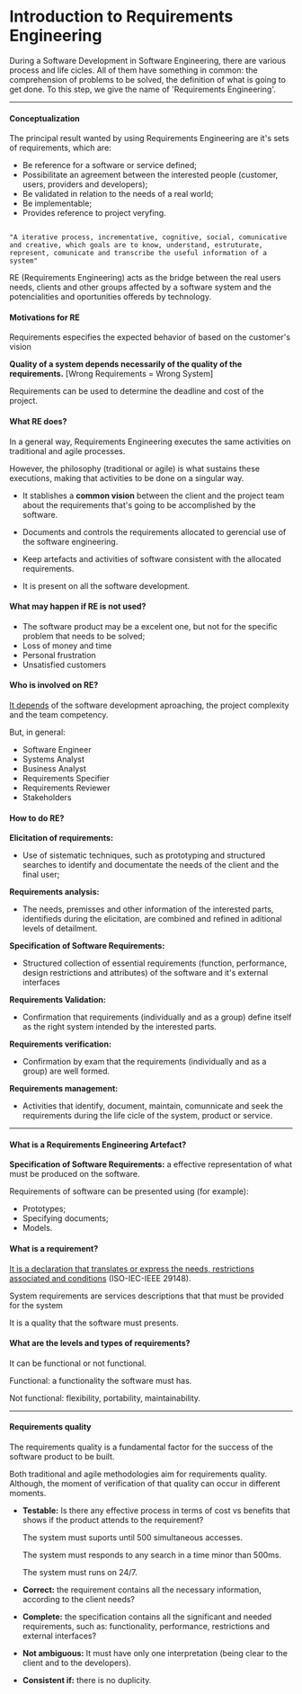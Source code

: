 # Introduction to Requirements Engineering

During a Software Development in Software Engineering, there are various process and life cicles. All of them have something in common: the comprehension of problems to be solved, the definition of what is going to get done. To this step, we give the name of 'Requirements Engineering'.

<hr>

#### Conceptualization

The principal result wanted by using Requirements Engineering are it's sets of requirements, which are:

- Be reference for a software or service defined;
- Possibilitate an agreement between the interested people (customer, users, providers and developers);
- Be validated in relation to the needs of a real world;
- Be implementable;
- Provides reference to project veryfing.

<code>
"A iterative process, incrementative, cognitive, social, comunicative and creative, which goals are to know, understand, estruturate, represent, comunicate and transcribe the useful information of a system"
</code>

RE (Requirements Engineering) acts as the bridge between the real users needs, clients and other groups affected by a software system and the potencialities and oportunities offereds by technology.

#### Motivations for RE

Requirements especifies the expected behavior of based on the customer's vision

<b>Quality of a system depends necessarily of the quality of the requirements.</b> [Wrong Requirements = Wrong System]

Requirements can be used to determine the deadline and cost of the project.

#### What RE does?

In a general way, Requirements Engineering executes the same activities on traditional and agile processes.

However, the philosophy (traditional or agile) is what sustains these executions, making that activities to be done on a singular way.

- It stablishes a <b>common vision</b> between the client and the project team about the requirements that's going to be accomplished by the software.

- Documents and controls the requirements allocated to gerencial use of the software engineering.

- Keep artefacts and activities of software consistent with the allocated requirements.

- It is present on all the software development.

#### What may happen if RE is not used?

- The software product may be a excelent one, but not for the specific problem that needs to be solved;
- Loss of money and time
- Personal frustration
- Unsatisfied customers

#### Who is involved on RE?

<u>It depends</u> of the software development aproaching, the project complexity and the team competency.

But, in general:

- Software Engineer
- Systems Analyst
- Business Analyst
- Requirements Specifier
- Requirements Reviewer
- Stakeholders

#### How to do RE?

<b>Elicitation of requirements:</b>

- Use of sistematic techniques, such as prototyping and structured searches to identify and documentate the needs of the client and the final user;

<b>Requirements analysis:</b>

- The needs, premisses and other information of the interested parts, identifieds during the elicitation, are combined and refined in aditional levels of detailment.

<b>Specification of Software Requirements:</b>

- Structured collection of essential requirements (function, performance, design restrictions and attributes) of the software and it's external interfaces

<b>Requirements Validation:</b>

- Confirmation that requirements (individually and as a group) define itself as the right system intended by the interested parts.

<b>Requirements verification:</b>

- Confirmation by exam that the requirements (individually and as a group) are well formed.

<b>Requirements management:</b>

- Activities that identify, document, maintain, comunnicate and seek the requirements during the life cicle of the system, product or service.

<hr>

#### What is a Requirements Engineering Artefact?

<b>Specification of Software Requirements:</b> a effective representation of what must be produced on the software.

Requirements of software can be presented using (for example):

- Prototypes;
- Specifying documents;
- Models.

#### What is a requirement?

<u>It is a declaration that translates or express the needs, restrictions associated and conditions</u> (ISO-IEC-IEEE 29148).

System requirements are services descriptions that that must be provided for the system

It is a quality that the software must presents.

#### What are the levels and types of requirements?

It can be functional or not functional.

Functional: a functionality the software must has.

Not functional: flexibility, portability, 
maintainability.

<hr>

#### Requirements quality

The requirements quality is a fundamental factor for the success of the software product to be built.

Both traditional and agile methodologies aim for requirements quality. Although, the moment of verification of that quality can occur in different moments.

- <b>Testable:</b> Is there any effective process in terms of cost vs benefits that shows if the product attends to the requirement?

    The system must suports until 500 simultaneous accesses.
    
    The system must responds to any search in a time minor than 500ms.

    The system must runs on 24/7.

- <b>Correct:</b> the requirement contains all the necessary information, according to the client needs?

- <b>Complete:</b> the specification contains all the significant and needed requirements, such as: functionality, performance, restrictions and external interfaces?

- <b>Not ambiguous:</b> It must have only one interpretation (being clear to the client and to the developers).

- <b>Consistent if:</b> there is no duplicity.
